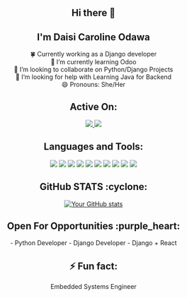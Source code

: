 <h2 align="center">
Hi there 👋</h2> <h2 align="center">I'm Daisi Caroline Odawa</h2> 
<p align="center">
  🍀 Currently working as a Django developer<br>
  🌱 I’m currently learning Odoo<br>
  👯 I’m looking to collaborate on Python/Django Projects<br> 
  🤔 I’m looking for help with Learning Java for Backend<br>
  😄 Pronouns: She/Her

</p> <h2 align="center">
Active On:</h2> <p align="center"> <a href="https://www.linkedin.com/in/daisi-caroline-6a611a207/" target="blank"> <img src="https://img.shields.io/badge/-Caroline%20Daisi-0077B5?style=for-the-badge&logo=Linkedin&logoColor=white"/> </a> <a href="https://twitter.com/DaisyOdawa" target="blank"> <img src="https://img.shields.io/badge/-Daisi%20Caroline-0077B5?style=for-the-badge&logo=Twitter&logoColor=white"/> </a> </p> <h2 align="center">Languages and Tools:</h2> <p align="center"> <img src="https://img.shields.io/badge/HTML5-E34F26?style=for-the-badge&logo=html5&logoColor=white"> <img src="https://img.shields.io/badge/CSS-0077B5?&style=for-the-badge&logo=css3&logoColor=white"> <img src="https://img.shields.io/badge/JavaScript-F7DF1E?style=for-the-badge&logo=javascript&logoColor=white"> <img src="https://img.shields.io/badge/React-14354C?style=for-the-badge&logo=react&logoColor=blue"> <img src="https://img.shields.io/badge/Bootstrap-563D7C?style=for-the-badge&logo=bootstrap&logoColor=white"> 
  <img src="https://img.shields.io/badge/Django-092E20?style=for-the-badge&logo=django&logoColor=white"> 
  <img src="https://img.shields.io/badge/Figma-4EA94B?style=for-the-badge&logo=figma&logoColor=white"> 
  <img src="https://img.shields.io/badge/Odoo-0F96F6?style=for-the-badge&logo=odoo&logoColor=white">
  <img src="https://img.shields.io/badge/CRM-009688?style=for-the-badge&logo=crm&logoColor=white">
  <img src="https://img.shields.io/badge/ERP-673AB7?style=for-the-badge&logo=erp&logoColor=white">
 <h2 align="center">GitHub STATS :cyclone:</h2> <p align="center"> <a href="https://github.com/anuraghazra/github-readme-stats"> <img src="https://github-readme-stats.vercel.app/api?username=daisy-carolin" alt="Your GitHub stats"> </a> </p> <h2 align="center">Open For Opportunities :purple_heart:</h2> <p align="center"> - Python Developer - Django Developer - Django + React </p> <h2 align="center">⚡ Fun fact:</h2> <p align="center">Embedded Systems Engineer</p> 
